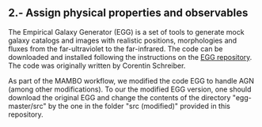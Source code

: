 ## 2.- Assign physical properties and observables

The Empirical Galaxy Generator (EGG) is a set of tools to generate mock galaxy catalogs and images with realistic positions,
morphologies and fluxes from the far-ultraviolet to the far-infrared. The code can be downloaded and installed following the
instructions on the [EGG repository](https://github.com/cschreib/egg). The code was originally written by Corentin Schreiber.

As part of the MAMBO workflow, we modified the code EGG to handle AGN (among other modifications). To our the modified EGG version,
one should download the original EGG and change the contents of the directory "egg-master/src" by the one in the folder "src (modified)"
provided in this repository.

